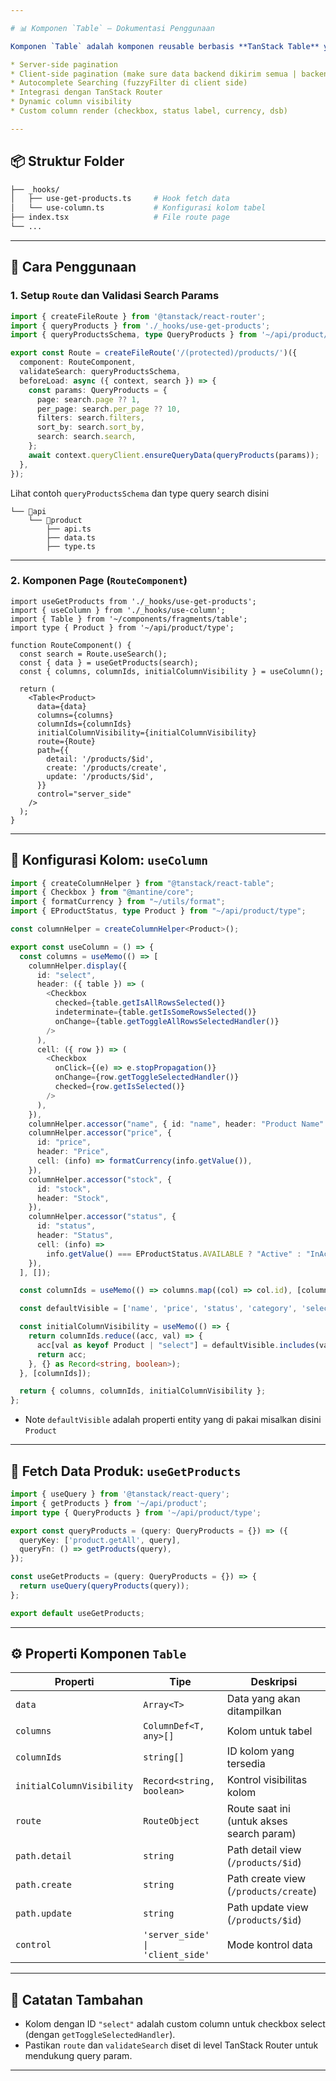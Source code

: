 ```yaml
---

# 📊 Komponen `Table` — Dokumentasi Penggunaan

Komponen `Table` adalah komponen reusable berbasis **TanStack Table** yang mendukung:

* Server-side pagination
* Client-side pagination (make sure data backend dikirim semua | backend tidak melakukan paginasi)
* Autocomplete Searching (fuzzyFilter di client side)
* Integrasi dengan TanStack Router
* Dynamic column visibility
* Custom column render (checkbox, status label, currency, dsb)

---
```


## 📦 Struktur Folder

```bash
├── _hooks/
│   ├── use-get-products.ts     # Hook fetch data
│   └── use-column.ts           # Konfigurasi kolom tabel
├── index.tsx                   # File route page
└── ...
```

---

## 🚀 Cara Penggunaan

### 1. Setup `Route` dan Validasi Search Params

```ts
import { createFileRoute } from '@tanstack/react-router';
import { queryProducts } from './_hooks/use-get-products';
import { queryProductsSchema, type QueryProducts } from '~/api/product/type';

export const Route = createFileRoute('/(protected)/products/')({
  component: RouteComponent,
  validateSearch: queryProductsSchema,
  beforeLoad: async ({ context, search }) => {
    const params: QueryProducts = {
      page: search.page ?? 1,
      per_page: search.per_page ?? 10,
      filters: search.filters,
      sort_by: search.sort_by,
      search: search.search,
    };
    await context.queryClient.ensureQueryData(queryProducts(params));
  },
});
```

Lihat contoh `queryProductsSchema` dan type query search disini

```
└── 📁api
    └── 📁product
        ├── api.ts
        ├── data.ts
        ├── type.ts
```

---

### 2. Komponen Page (`RouteComponent`)

```tsx
import useGetProducts from './_hooks/use-get-products';
import { useColumn } from './_hooks/use-column';
import { Table } from '~/components/fragments/table';
import type { Product } from '~/api/product/type';

function RouteComponent() {
  const search = Route.useSearch();
  const { data } = useGetProducts(search);
  const { columns, columnIds, initialColumnVisibility } = useColumn();

  return (
    <Table<Product>
      data={data}
      columns={columns}
      columnIds={columnIds}
      initialColumnVisibility={initialColumnVisibility}
      route={Route}
      path={{
        detail: '/products/$id',
        create: '/products/create',
        update: '/products/$id',
      }}
      control="server_side"
    />
  );
}
```

---

## 🧩 Konfigurasi Kolom: `useColumn`

```ts
import { createColumnHelper } from "@tanstack/react-table";
import { Checkbox } from "@mantine/core";
import { formatCurrency } from "~/utils/format";
import { EProductStatus, type Product } from "~/api/product/type";

const columnHelper = createColumnHelper<Product>();

export const useColumn = () => {
  const columns = useMemo(() => [
    columnHelper.display({
      id: "select",
      header: ({ table }) => (
        <Checkbox
          checked={table.getIsAllRowsSelected()}
          indeterminate={table.getIsSomeRowsSelected()}
          onChange={table.getToggleAllRowsSelectedHandler()}
        />
      ),
      cell: ({ row }) => (
        <Checkbox
          onClick={(e) => e.stopPropagation()}
          onChange={row.getToggleSelectedHandler()}
          checked={row.getIsSelected()}
        />
      ),
    }),
    columnHelper.accessor("name", { id: "name", header: "Product Name" }),
    columnHelper.accessor("price", {
      id: "price",
      header: "Price",
      cell: (info) => formatCurrency(info.getValue()),
    }),
    columnHelper.accessor("stock", {
      id: "stock",
      header: "Stock",
    }),
    columnHelper.accessor("status", {
      id: "status",
      header: "Status",
      cell: (info) =>
        info.getValue() === EProductStatus.AVAILABLE ? "Active" : "InActive",
    }),
  ], []);

  const columnIds = useMemo(() => columns.map((col) => col.id), [columns]);

  const defaultVisible = ['name', 'price', 'status', 'category', 'select', 'stock'];

  const initialColumnVisibility = useMemo(() => {
    return columnIds.reduce((acc, val) => {
      acc[val as keyof Product | "select"] = defaultVisible.includes(val);
      return acc;
    }, {} as Record<string, boolean>);
  }, [columnIds]);

  return { columns, columnIds, initialColumnVisibility };
};
```

- Note `defaultVisible` adalah properti entity yang di pakai misalkan disini `Product`

---

## 🔁 Fetch Data Produk: `useGetProducts`

```ts
import { useQuery } from '@tanstack/react-query';
import { getProducts } from '~/api/product';
import type { QueryProducts } from '~/api/product/type';

export const queryProducts = (query: QueryProducts = {}) => ({
  queryKey: ['product.getAll', query],
  queryFn: () => getProducts(query),
});

const useGetProducts = (query: QueryProducts = {}) => {
  return useQuery(queryProducts(query));
};

export default useGetProducts;
```

---

## ⚙️ Properti Komponen `Table`

| Properti                  | Tipe                             | Deskripsi                                 |
| ------------------------- | -------------------------------- | ----------------------------------------- |
| `data`                    | `Array<T>`                       | Data yang akan ditampilkan                |
| `columns`                 | `ColumnDef<T, any>[]`            | Kolom untuk tabel                         |
| `columnIds`               | `string[]`                       | ID kolom yang tersedia                    |
| `initialColumnVisibility` | `Record<string, boolean>`        | Kontrol visibilitas kolom                 |
| `route`                   | `RouteObject`                    | Route saat ini (untuk akses search param) |
| `path.detail`             | `string`                         | Path detail view (`/products/$id`)        |
| `path.create`             | `string`                         | Path create view (`/products/create`)     |
| `path.update`             | `string`                         | Path update view (`/products/$id`)        |
| `control`                 | `'server_side' \| 'client_side'` | Mode kontrol data                         |

---

## 📎 Catatan Tambahan

- Kolom dengan ID `"select"` adalah custom column untuk checkbox select (dengan `getToggleSelectedHandler`).
- Pastikan `route` dan `validateSearch` diset di level TanStack Router untuk mendukung query param.

---
